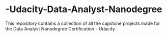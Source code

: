 # -Udacity-Data-Analyst-Nanodegree
This repository contains a collection of all the capstone projects made for the Data Analyst Nanodegree Certification - Udacity

